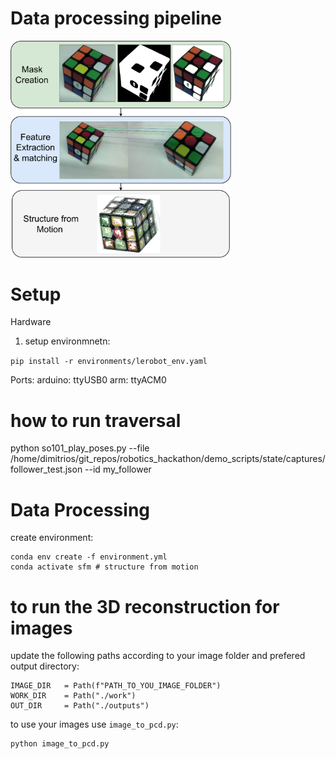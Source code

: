 
# Data processing pipeline


<img src="./readme_resources/pp.png" width="70%">

# Setup

Hardware

1) setup environmnetn:

`pip install -r environments/lerobot_env.yaml`


Ports:
arduino: ttyUSB0
arm: ttyACM0

# how to run traversal

python so101_play_poses.py --file /home/dimitrios/git_repos/robotics_hackathon/demo_scripts/state/captures/follower_test.json --id my_follower







# Data Processing 
create environment:
```
conda env create -f environment.yml
conda activate sfm # structure from motion
```

# to run the 3D reconstruction for images
update the following paths according to your image folder and prefered output directory:
```
IMAGE_DIR   = Path(f"PATH_TO_YOU_IMAGE_FOLDER")
WORK_DIR    = Path("./work")
OUT_DIR     = Path("./outputs")
```

to use your images use `image_to_pcd.py`:

```
python image_to_pcd.py
```



